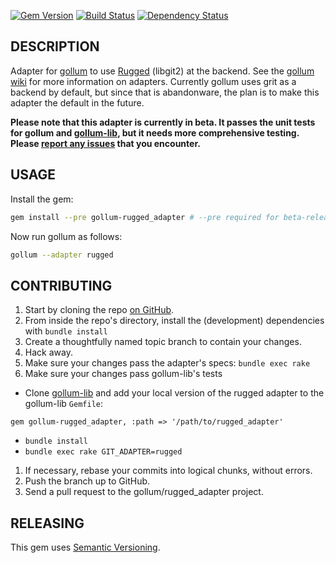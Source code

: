 [![Gem Version](https://badge.fury.io/rb/gollum-rugged_adapter.svg)](http://badge.fury.io/rb/gollum-rugged_adapter)
[![Build Status](https://travis-ci.org/gollum/rugged_adapter.svg?branch=master)](https://travis-ci.org/gollum/rugged_adapter)
[![Dependency Status](https://gemnasium.com/gollum/rugged_adapter.svg)](https://gemnasium.com/gollum/rugged_adapter)

## DESCRIPTION

Adapter for [gollum](https://github.com/gollum/gollum) to use [Rugged](https://github.com/libgit2/rugged) (libgit2) at the backend. See the [gollum wiki](https://github.com/gollum/gollum/wiki/Git-adapters) for more information on adapters. Currently gollum uses grit as a backend by default, but since that is abandonware, the plan is to make this adapter the default in the future.

**Please note that this adapter is currently in beta. It passes the unit tests for gollum and [gollum-lib](https://github.com/gollum/gollum-lib), but it needs more comprehensive testing. Please [report any issues](https://github.com/gollum/rugged_adapter/issues) that you encounter.**

## USAGE

Install the gem:

```bash
gem install --pre gollum-rugged_adapter # --pre required for beta-releases
```

Now run gollum as follows:

```bash
gollum --adapter rugged
```

## CONTRIBUTING

1. Start by cloning the repo [on GitHub](http://github.com/gollum/rugged_adapter).
2. From inside the repo's directory, install the (development) dependencies with `bundle install`
3. Create a thoughtfully named topic branch to contain your changes.
4. Hack away.
5. Make sure your changes pass the adapter's specs: `bundle exec rake`
6. Make sure your changes pass gollum-lib's tests
  * Clone [gollum-lib](https://github.com/gollum/gollum-lib) and add your local version of the rugged adapter to the gollum-lib `Gemfile`:
  
  `gem gollum-rugged_adapter, :path => '/path/to/rugged_adapter'`
  * `bundle install`
  * `bundle exec rake GIT_ADAPTER=rugged`
1. If necessary, rebase your commits into logical chunks, without errors.
1. Push the branch up to GitHub.
1. Send a pull request to the gollum/rugged_adapter project.

## RELEASING

This gem uses [Semantic Versioning](http://semver.org/).
